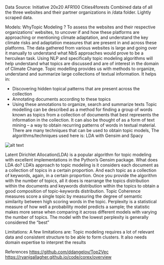 
Data Source:
Initiative 20x20 
AFR100 
Cities4forests 
Combined data of all the three websites and their partner organizations in /data folder. Lightly scraped data.

Models:
WhyTopic Modeling ? 
	To assess the websites and their respective organizations’ websites, to  uncover if and how these platforms are approaching or mentioning climate adaptation, and understand the key climate risks and adaptation measures that are present in and across these platforms.
	The data gathered from various websites is large and going over it manually to understand what NbS approaches would prove to be a herculean task. Using NLP and specifically topic modeling algorithms will help understand what topics are discussed and are of interest in the domain of Climate Change.
	Topic modelling provides us with methods to organize, understand and summarize large collections of textual information. It helps in:
- Discovering hidden topical patterns that are present across the collection
- Annotating documents according to these topics
- Using these annotations to organize, search and summarize texts
Topic modelling can be described as a method for finding a group of words known as  topics from a collection of documents that best represents the information in the collection. It can also be thought of as a form of text mining – a way to obtain recurring patterns of words in textual material.
There are many techniques that can be used to obtain topic models, The algorithms/techniques  used here is: LDA with Gensim and Spacy

![alt text](https://raw.githubusercontent.com/nishreenk/MLProjects/images/Topic_Modeling.jpg?raw=true)

Latent Dirichlet Allocation(LDA) is a popular algorithm for topic modeling with excellent implementations in the Python’s Gensim package.
What does LDA do?
LDA’s approach to topic modeling is it considers each document as a collection of topics in a certain proportion. And each topic as a collection of keywords, again, in a certain proportion.
Once you provide the algorithm with the number of topics, all it does is rearrange the topics distribution within the documents and keywords distribution within the topics to obtain a good composition of topic-keywords distribution.
Topic Coherence measures score a single topic by measuring the degree of semantic similarity between high scoring words in the topic.
Perplexity is a statistical measure of how well a probability model predicts a sample; the statistic makes more sense when comparing it across different models with varying the number of topics. The model with the lowest perplexity is generally considered the “best”
 
Limitations:
	A few limitations are:
Topic modeling requires a lot of relevant data and consistent structure to be able to form clusters.
It also needs domain expertise to interpret the results

References
https://github.com/ddangelov/Top2Vec
https://ryanjgallagher.github.io/code/corex/overview

